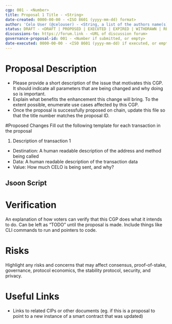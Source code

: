 ```yaml
---
cgp: 001 - <Number>
title: Proposal 1 Title - <String>
date-created: 0000-00-00 - <ISO 8601 (yyyy-mm-dd) format>
author: 'Celo User (@celouser) - <String, a list of the authors name(s) and/or username(s)>'
status: DRAFT - <DRAFT | PROPOSED | EXECUTED | EXPIRED | WITHDRAWN | REJECTED>
discussions-to: https://forum.link - <URL of discussion forum>
governance-proposal-id: 001 - <Number if submitted, or empty>
date-executed: 0000-00-00 - <ISO 8601 (yyyy-mm-dd) if executed, or empty>
---
```


<!-- Please view other proposals for an example on filling the above section. It is important the type is correct eg Number, String -->
 
# Proposal Description
- Please provide a short description of the issue that motivates this CGP. It should indicate all parameters that are being changed and why doing so is important.
- Explain what benefits the enhancement this change will bring. To the extent possible, enumerate use cases affected by this CGP.
- Once the proposal is successfully proposed on chain, update this file so that the title number matches the proposal ID.
 
#Proposed Changes
Fill out the following template for each transaction in the proposal
 
1. Description of transaction 1
  - Destination: A human readable description of the address and method being called
  - Data: A human readable description of the transaction data
  - Value: How much CELO is being sent, and why?

## Jsoon Script
 
# Verification
An explanation of how voters can verify that this CGP does what it intends to do. Can be left as “TODO” until the proposal is made. Include things like CLI commands to run and pointers to code.
 
# Risks
Highlight any risks and concerns that may affect consensus, proof-of-stake, governance, protocol economics, the stability protocol, security, and privacy.
 
# Useful Links
<!-- Optional section -->
* Links to related CIPs or other documents (eg. if this is a proposal to point to a new instance of a smart contract that was updated)
